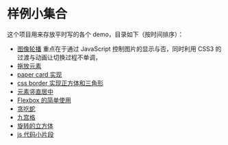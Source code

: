 # 样例小集合

这个项目用来存放平时写的各个 demo，目录如下（按时间排序）：
- [图像轮播](http://leonard-peng.github.io/demos/img-slide/)
    重点在于通过 JavaScript 控制图片的显示与否，同时利用 CSS3 的过渡与动画让切换过程不单调，
- [拖放元素](http://leonard-peng.github.io/demos/drag-drop/)
- [paper card 实现](http://leonard-peng.github.io/demos/paper-like-cards/)
- [css border 实现正方体和三角形](http://leonard-peng.github.io/demos/triangle-by-border/)
- [元素竖直居中](http://leonard-peng.github.io/demos/center-elem/)
- [Flexbox 的简单使用](http://leonard-peng.github.io/demos/flex-box/)
- [贪吃蛇](http://leonard-peng.github.io/demos/snake/)
- [九宫格](http://leonard-peng.github.io/demos/grid-3by3/)
- [旋转的立方体](http://leonard-peng.github.io/demos/rotate-cube/)
- [js 代码小片段](js-snippets/)

